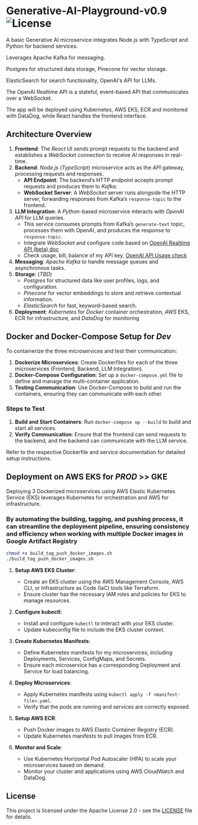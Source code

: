 # Generative-AI-Playground-v0.9 ![License](https://img.shields.io/badge/license-Apache%202.0-blue.svg)

A basic Generative AI microservice integrates Node.js with TypeScript and Python for backend services.

Leverages Apache Kafka for messaging.

Postgres for structured data storage, Pinecone for vector storage.

ElasticSearch for search functionality, OpenAI's API for LLMs.

The OpenAI Realtime API is a stateful, event-based API that communicates over a WebSocket.

The app will be deployed using Kubernetes, AWS EKS, ECR and monitored with DataDog, while React handles the frontend interface.

## Architecture Overview

1. **Frontend**: The _React_ UI sends prompt requests to the backend and establishes a _WebSocket_ connection to receive _AI_ responses in real-time.
2. **Backend**: _Node.js_ (_TypeScript_) microservice acts as the _API_ gateway, processing requests and responses.
   - **API Endpoint**: The backend’s HTTP endpoint accepts prompt requests and produces them to _Kafka_.
   - **WebSocket Server**: A _WebSocket_ server runs alongside the HTTP server, forwarding responses from Kafka’s `response-topic` to the frontend.
3. **LLM Integration**: A _Python_-based microservice interacts with _OpenAI API_ for LLM queries.
   - This service consumes prompts from Kafka’s `generate-text` topic, processes them with OpenAI, and produces the response to `response-topic`.
   - Integrate _WebSocket_ and configure code based on [OpenAI Realtime API (beta) doc](https://platform.openai.com/docs/guides/realtime/overview)
   - Check usage, bill, balance of my API key, [OpenAI API Usage check](https://platform.openai.com/settings/organization/usage)
4. **Messaging**: _Apache Kafka_ to handle message queues and asynchronous tasks.
5. **Storage**: (_TBD_)
   - _Postgres_ for structured data like user profiles, logs, and configuration.
   - _Pinecone_ for vector embeddings to store and retrieve contextual information.
   - _ElasticSearch_ for fast, keyword-based search.
6. **Deployment**: _Kubernetes_ for _Docker_ container orchestration, _AWS_ EKS, ECR for infrastructure, and _DataDog_ for monitoring

## Docker and Docker-Compose Setup for _Dev_

To containerize the three microservices and test their communication:

1. **Dockerize Microservices**: Create Dockerfiles for each of the three microservices (Frontend, Backend, LLM Integration).
2. **Docker-Compose Configuration**: Set up a `docker-compose.yml` file to define and manage the multi-container application.
3. **Testing Communication**: Use Docker-Compose to build and run the containers, ensuring they can communicate with each other.

### Steps to Test

1. **Build and Start Containers**: Run `docker-compose up --build` to build and start all services.
2. **Verify Communication**: Ensure that the frontend can send requests to the backend, and the backend can communicate with the LLM service.

Refer to the respective Dockerfile and service documentation for detailed setup instructions.

## Deployment on AWS EKS for _PROD_ >> GKE

Deploying 3 Dockerized microservices using AWS Elastic Kubernetes Service (EKS) leverages Kubernetes for orchestration and AWS for infrastructure.

### By automating the building, tagging, and pushing process, it can streamline the deployment pipeline, ensuring consistency and efficiency when working with multiple Docker images in Google Artifact Registry

```bash
chmod +x build_tag_push_docker_images.sh
./build_tag_push_docker_images.sh
```

1. **Setup AWS EKS Cluster**:

   - Create an EKS cluster using the AWS Management Console, AWS CLI, or Infrastructure as Code (IaC) tools like Terraform.
   - Ensure cluster has the necessary IAM roles and policies for EKS to manage resources.

2. **Configure kubectl**:

   - Install and configure `kubectl` to interact with your EKS cluster.
   - Update kubeconfig file to include the EKS cluster context.

3. **Create Kubernetes Manifests**:

   - Define Kubernetes manifests for my microservices, including Deployments, Services, ConfigMaps, and Secrets.
   - Ensure each microservice has a corresponding Deployment and Service for load balancing.

4. **Deploy Microservices**:

   - Apply Kubernetes manifests using `kubectl apply -f <manifest-file>.yaml`.
   - Verify that the pods are running and services are correctly exposed.

5. **Setup AWS ECR**:

   - Push Docker images to AWS Elastic Container Registry (ECR).
   - Update Kubernetes manifests to pull images from ECR.

6. **Monitor and Scale**:
   - Use Kubernetes Horizontal Pod Autoscaler (HPA) to scale your microservices based on demand.
   - Monitor your cluster and applications using AWS CloudWatch and DataDog.

## License

This project is licensed under the Apache License 2.0 - see the [LICENSE](LICENSE) file for details.
